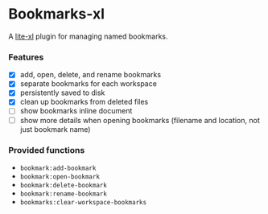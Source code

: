 # Bookmarks-xl

A [lite-xl](https://github.com/lite-xl/lite-xl) plugin for managing named bookmarks.

### Features
- [x] add, open, delete, and rename bookmarks
- [x] separate bookmarks for each workspace
- [x] persistently saved to disk
- [x] clean up bookmarks from deleted files
- [ ] show bookmarks inline document
- [ ] show more details when opening bookmarks (filename and location, not just bookmark name)

### Provided functions
- `bookmark:add-bookmark`
- `bookmark:open-bookmark`
- `bookmark:delete-bookmark`
- `bookmark:rename-bookmark`
- `bookmarks:clear-workspace-bookmarks`
